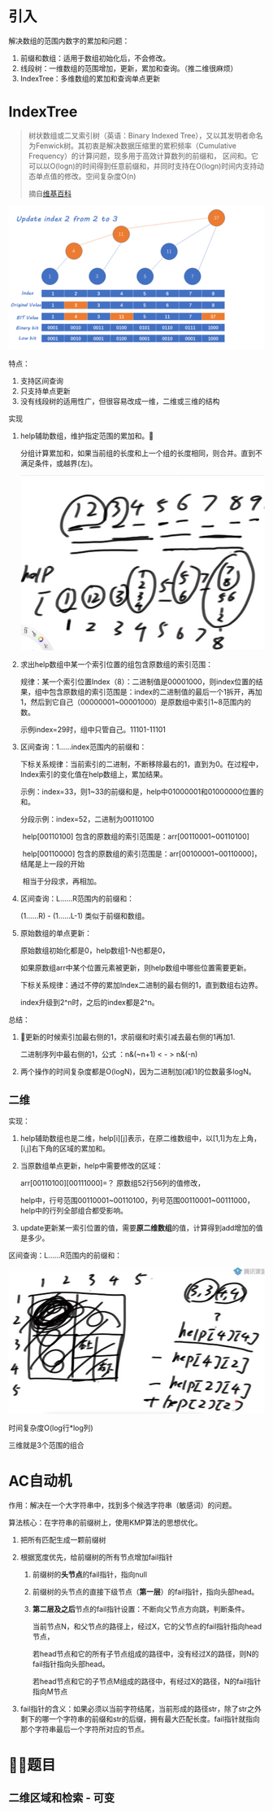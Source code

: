 # 引入

解决数组的范围内数字的累加和问题：

1. 前缀和数组：适用于数组初始化后，不会修改。
2. 线段树：一维数组的范围增加，更新，累加和查询。（推二维很麻烦）
3. IndexTree：多维数组的累加和查询单点更新

# IndexTree

> 树状数组或二叉索引树（英语：Binary Indexed Tree），又以其发明者命名为Fenwick树。其初衷是解决数据压缩里的累积频率（Cumulative Frequency）的计算问题，现多用于高效计算数列的前缀和， 区间和。它可以以O(logn)的时间得到任意前缀和，并同时支持在O(logn)时间内支持动态单点值的修改。空间复杂度O(n)
>
> 摘自[维基百科](https://zh.wikipedia.org/zh-hans/树状数组)

![img](images/141774a29f2fcd109a0b335fb43d2017.gif)

特点：

1. 支持区间查询
2. 只支持单点更新
3. 没有线段树的适用性广，但很容易改成一维，二维或三维的结构

实现

1. help辅助数组，维护指定范围的累加和。

   分组计算累加和，如果当前组的长度和上一个组的长度相同，则合并。直到不满足条件，或越界(左)。

   ![image-20220214221807643](images/image-20220214221807643.png)

2. 求出help数组中某一个索引位置的组包含原数组的索引范围：

   规律：某一个索引位置Index（8）：二进制值是00001000，则index位置的结果，组中包含原数组的索引范围是：index的二进制值的最后一个1拆开，再加1，然后到它自己（00000001~00001000）是原数组中索引1~8范围内的数。

   示例index=29时，组中只管自己。11101-11101

3. 区间查询：1......index范围内的前缀和：

   下标关系规律：当前索引的二进制，不断移除最右的1，直到为0。在过程中，Index索引的变化值在help数组上，累加结果。

   示例：index=33，则1~33的前缀和是，help中01000001和01000000位置的和。

   分段示例：index=52，二进制为00110100 

   ​			help[00110100] 包含的原数组的索引范围是：arr[00110001~00110100]

   ​			help[00110000] 包含的原数组的索引范围是：arr[00100001~00110000]，结尾是上一段的开始

   ​			相当于分段求，再相加。				    

4. 区间查询：L......R范围内的前缀和：

   (1……R) - (1……L-1)  类似于前缀和数组。

5. 原始数组的单点更新：

   原始数组初始化都是0，help数组1-N也都是0，

   如果原数组arr中某个位置元素被更新，则help数组中哪些位置需要更新。

   下标关系规律：通过不停的累加Index二进制的最右侧的1，直到数组右边界。

   index升级到2^n时，之后的index都是2^n。

总结：

1. 更新的时候索引加最右侧的1，求前缀和时索引减去最右侧的1再加1.

   二进制序列中最右侧的1，公式 ：n&(~n+1) < - > n&(-n)

2. 两个操作的时间复杂度都是O(logN)，因为二进制加(减)1的位数最多logN。

## 二维

实现：

1. help辅助数组也是二维，help[i]\[j]表示，在原二维数组中，以[1,1]为左上角，[i,j]右下角的区域的累加和。

2. 当原数组单点更新，help中需要修改的区域：

   arr[00110100]\[00111000]=？ 原数组52行56列的值修改，

   help中，行号范围00110001~00110100，列号范围00110001~00111000，help中的行列全部组合都受影响。

3. update更新某一索引位置的值，需要**原二维数组**的值，计算得到add增加的值是多少。


区间查询：L......R范围内的前缀和：

![image-20220215124247912](images/image-20220215124247912.png)

时间复杂度O(log行*log列)

三维就是3个范围的组合

# AC自动机

作用：解决在一个大字符串中，找到多个候选字符串（敏感词）的问题。

算法核心：在字符串的前缀树上，使用KMP算法的思想优化。

1. 把所有匹配生成一颗前缀树

2. 根据宽度优先，给前缀树的所有节点增加fail指针

   1. 前缀树的**头节点**的fail指针，指向null

   2. 前缀树的头节点的直接下级节点（**第一层**）的fail指针，指向头部head。

   3. **第二层及之后**节点的fail指针设置：不断向父节点方向跳，判断条件。

      当前节点N，和父节点的路径上，经过X，它的父节点的fail指针指向head节点，

      若head节点和它的所有子节点组成的路径中，没有经过X的路径，则N的fail指针指向头部head。

      若head节点和它的子节点M组成的路径中，有经过X的路径，N的fail指针指向M节点

3. fail指针的含义：如果必须以当前字符结尾，当前形成的路径str，除了str之外剩下的哪一个字符串的前缀和str的后缀，拥有最大匹配长度。fail指针就指向那个字符串最后一个字符所对应的节点。

# 题目

## 二维区域和检索 - 可变

